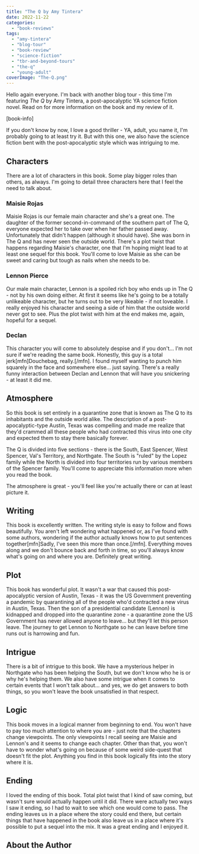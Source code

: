 ```yaml
---
title: "The Q by Amy Tintera"
date: 2022-11-22
categories: 
  - "book-reviews"
tags: 
  - "amy-tintera"
  - "blog-tour"
  - "book-review"
  - "science-fiction"
  - "tbr-and-beyond-tours"
  - "the-q"
  - "young-adult"
coverImage: "The-Q.png"
---
```


Hello again everyone. I'm back with another blog tour - this time I'm featuring _The Q_ by Amy Tintera, a post-apocalyptic YA science fiction novel. Read on for more information on the book and my review of it.

\[book-info\]

If you don't know by now, I love a good thriller - YA, adult, you name it, I'm probably going to at least try it. But with this one, we also have the science fiction bent with the post-apocalyptic style which was intriguing to me.

## Characters

There are a lot of characters in this book. Some play bigger roles than others, as always. I'm going to detail three characters here that I feel the need to talk about.

### Maisie Rojas

Maisie Rojas is our female main character and she's a great one. The daughter of the former second-in-command of the southern part of The Q, everyone expected her to take over when her father passed away. Unfortunately that didn't happen (although it should have). She was born in The Q and has never seen the outside world. There's a plot twist that happens regarding Maisie's character, one that I'm hoping might lead to at least one sequel for this book. You'll come to love Maisie as she can be sweet and caring but tough as nails when she needs to be.

### Lennon Pierce

Our male main character, Lennon is a spoiled rich boy who ends up in The Q - not by his own doing either. At first it seems like he's going to be a totally unlikeable character, but he turns out to be very likeable - if not loveable. I really enjoyed his character and seeing a side of him that the outside world never got to see. Plus the plot twist with him at the end makes me, again, hopeful for a sequel.

### Declan

This character you will come to absolutely despise and if you don't... I'm not sure if we're reading the same book. Honestly, this guy is a total jerk\[mfn\]Douchebag, really.\[/mfn\]. I found myself wanting to punch him squarely in the face and somewhere else... just saying. There's a really funny interaction between Declan and Lennon that will have you snickering - at least it did me.

## Atmosphere

So this book is set entirely in a quarantine zone that is known as The Q to its inhabitants and the outside world alike. The description of a post-apocalyptic-type Austin, Texas was compelling and made me realize that they'd crammed all these people who had contracted this virus into one city and expected them to stay there basically forever.

The Q is divided into five sections - there is the South, East Spencer, West Spencer, Val's Territory, and Northgate. The South is "ruled" by the Lopez family while the North is divided into four territories run by various members of the Spencer family. You'll come to appreciate this information more when you read the book.

The atmosphere is great - you'll feel like you're actually there or can at least picture it.

## Writing

This book is excellently written. The writing style is easy to follow and flows beautifully. You aren't left wondering what happened or, as I've found with some authors, wondering if the author actually knows how to put sentences together\[mfn\]Sadly, I've seen this more than once.\[/mfn\]. Everything moves along and we don't bounce back and forth in time, so you'll always know what's going on and where you are. Definitely great writing.

## Plot

This book has wonderful plot. It wasn't a war that caused this post-apocalyptic version of Austin, Texas - it was the US Government preventing a pandemic by quarantining all of the people who'd contracted a new virus in Austin, Texas. Then the son of a presidential candidate (Lennon) is kidnapped and dropped into the quarantine zone - a quarantine zone the US Government has never allowed anyone to leave... but they'll let this person leave. The journey to get Lennon to Northgate so he can leave before time runs out is harrowing and fun.

## Intrigue

There is a bit of intrigue to this book. We have a mysterious helper in Northgate who has been helping the South, but we don't know who he is or why he's helping them. We also have some intrigue when it comes to certain events that I won't talk about... and yes, we do get answers to both things, so you won't leave the book unsatisfied in that respect.

## Logic

This book moves in a logical manner from beginning to end. You won't have to pay too much attention to where you are - just note that the chapters change viewpoints. The only viewpoints I recall seeing are Maisie and Lennon's and it seems to change each chapter. Other than that, you won't have to wonder what's going on because of some weird side-quest that doesn't fit the plot. Anything you find in this book logically fits into the story where it is.

## Ending

I loved the ending of this book. Total plot twist that I kind of saw coming, but wasn't sure would actually happen until it did. There were actually two ways I saw it ending, so I had to wait to see which one would come to pass. The ending leaves us in a place where the story could end there, but certain things that have happened in the book also leave us in a place where it's possible to put a sequel into the mix. It was a great ending and I enjoyed it.

## About the Author
